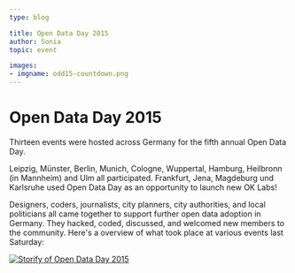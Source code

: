 ```yaml
---
type: blog

title: Open Data Day 2015
author: Sonia
topic: event

images:
- imgname: odd15-countdown.png
---
```


# Open Data Day 2015

Thirteen events were hosted across Germany for the fifth annual Open Data Day.

Leipzig, Münster, Berlin, Munich, Cologne, Wuppertal, Hamburg, Heilbronn (in Mannheim) and Ulm all participated. Frankfurt, Jena, Magdeburg und Karlsruhe used Open Data Day as an opportunity to launch new OK Labs!

Designers, coders, journalists, city planners, city authorities, and local politicians all came together to support further open data adoption in Germany. They hacked, coded, discussed, and welcomed new members to the community. Here's a overview of what took place at various events last Saturday:

[![Storify of Open Data Day 2015](/blog/odd15-storify.png)](https://storify.com/soniaokfn/international-open-data-day-in-deutschland)
